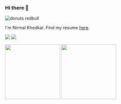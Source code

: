 ### Hi there 👋

![donuts redbull](https://user-images.githubusercontent.com/25480443/109664826-911df280-7b93-11eb-98c6-2fd125ef488c.gif)

I'm Nirmal Khedkar. Find my resume [here](https://nirmalhk7.tech/Resume.pdf).

<p>
<a href="https://linkedin.com/in/nirmalhk7"><img src="https://img.shields.io/badge/-nirmalhk7-0077B5?style=flat&logo=Linkedin&logoColor=white"/></a>
<a href="mailto:nirmalhk7@gmail.com"><img src="https://img.shields.io/badge/-nirmalhk7@gmail.com-D14836?style=flat&logo=Gmail&logoColor=white"/></a>
</p>


<p>
  <img height="180em" src="https://github-readme-stats-eight-theta.vercel.app/api?username=nirmalhk7&show_icons=true&theme=radical&include_all_commits=true&count_private=true"/>
  <img height="180em" src="https://github-readme-stats-eight-theta.vercel.app/api/top-langs/?username=nirmalhk7&layout=compact&langs_count=8&theme=radical"/>
  </p>
